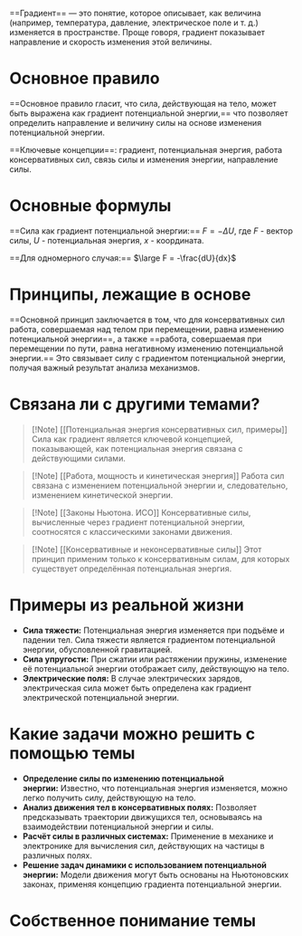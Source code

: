 ==Градиент== — это понятие, которое описывает, как величина (например, температура, давление, электрическое поле и т. д.) изменяется в пространстве. Проще говоря, градиент показывает направление и скорость изменения этой величины.
# Основное правило

==Основное правило гласит, что сила, действующая на тело, может быть выражена как градиент потенциальной энергии,== что позволяет определить направление и величину силы на основе изменения потенциальной энергии.

==Ключевые концепции==: градиент, потенциальная энергия, работа консервативных сил, связь силы и изменения энергии, направление силы.
# Основные формулы

==Сила как градиент потенциальной энергии:== $F = - \Delta U$, где $F$ - вектор силы, $U$ - потенциальная энергия, $x$ - координата.

==Для одномерного случая:== $\large F = -\frac{dU}{dx}$
# Принципы, лежащие в основе

==Основной принцип заключается в том, что для консервативных сил работа, совершаемая над телом при перемещении, равна изменению потенциальной энергии==, а также ==работа, совершаемая при перемещении по пути, равна негативному изменению потенциальной энергии.== Это связывает силу с градиентом потенциальной энергии, получая важный результат анализа механизмов.
# Связана ли с другими темами?

>[!Note] [[Потенциальная энергия консервативных сил, примеры]]
>Сила как градиент является ключевой концепцией, показывающей, как потенциальная энергия связана с действующими силами.

>[!Note] [[Работа, мощность и кинетическая энергия]]
>Работа сил связана с изменением потенциальной энергии и, следовательно, изменением кинетической энергии.

>[!Note] [[Законы Ньютона. ИСО]]
>Консервативные силы, вычисленные через градиент потенциальной энергии, соотносятся с классическими законами движения.

>[!Note] [[Консервативные и неконсервативные силы]]
>Этот принцип применим только к консервативным силам, для которых существует определённая потенциальная энергия.
# Примеры из реальной жизни

- **Сила тяжести:** Потенциальная энергия изменяется при подъёме и падении тел. Сила тяжести является градиентом потенциальной энергии, обусловленной гравитацией.
- **Сила упругости:** При сжатии или растяжении пружины, изменение её потенциальной энергии отображает силу, действующую на тело.
- **Электрические поля:** В случае электрических зарядов, электрическая сила может быть определена как градиент электрической потенциальной энергии.
# Какие задачи можно решить с помощью темы

- **Определение силы по изменению потенциальной энергии:** Известно, что потенциальная энергия изменяется, можно легко получить силу, действующую на тело.
- **Анализ движения тел в консервативных полях:** Позволяет предсказывать траектории движущихся тел, основываясь на взаимодействии потенциальной энергии и силы.
- **Расчёт силы в различных системах:** Применение в механике и электронике для вычисления сил, действующих на частицы в различных полях.
- **Решение задач динамики с использованием потенциальной энергии:** Модели движения могут быть основаны на Ньютоновских законах, применяя концепцию градиента потенциальной энергии.
# Собственное понимание темы